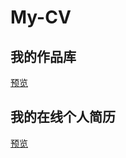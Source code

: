 # My-CV

## 我的作品库

[预览](https://lynn-zuo.github.io/My-CV/)

## 我的在线个人简历

[预览](https://lynn-zuo.github.io/My-CV/resume.html)